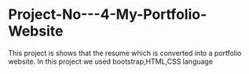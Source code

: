 # Project-No---4-My-Portfolio-Website
This project is shows that the resume which is converted into a portfolio website. In this project we used bootstrap,HTML,CSS language

